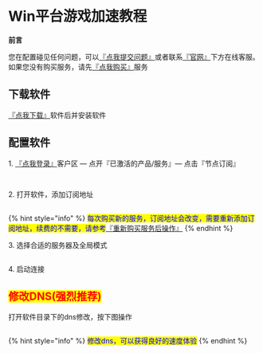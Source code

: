 # Win平台游戏加速教程

**前言**

您在配置碰见任何问题，可以[『点我提交问题』](https://www.lengjiao.me/submitticket.php)或者联系[『官网』](https://www.lengjiao.me)下方在线客服。如果您没有购买服务，请先[『点我购买』](https://www.lengjiao.me/cart.php)服务

## 下载软件

[『点我下载』](https://alumninpustedutw-my.sharepoint.com/:u:/g/personal/empty\_alumni\_npust\_edu\_tw/EeXO\_X-OUzpLjl20ClC6cBoBsmOEpGE4dSYYPAokAGLDSQ?download=1)软件后并安装软件

## 配置软件

1\. [『点我登录』](https://www.lengjiao.me/clientarea.php)客户区 — 点开『已激活的产品/服务』— 点击『节点订阅』

<div align="left">

<figure><img src="https://pic.sl.al/gdrive/pic/2023-09-02/64f34cbb46578.png" alt=""><figcaption></figcaption></figure>

</div>

<div align="left">

<figure><img src="https://pic.sl.al/gdrive/pic/2023-09-02/64f34dd89e802.png" alt=""><figcaption></figcaption></figure>

</div>

2\. 打开软件，添加订阅地址

<div align="left">

<figure><img src="https://pic.sl.al/gdrive/pic/2023-09-02/64f350f16838e.png" alt=""><figcaption></figcaption></figure>

</div>

{% hint style="info" %}
<mark style="color:blue;">每次购买新的服务，订阅地址会改变，需要重新添加订阅地址，续费的不需要，请参考</mark>[『重新购买服务后操作』](../chang-jian-wen-ti/zhong-xin-gou-mai-fu-wu-hou-cao-zuo.md)
{% endhint %}

3\. 选择合适的服务器及全局模式

<div align="left">

<figure><img src="https://pic.sl.al/gdrive/pic/2023-09-02/64f350f7884d5.png" alt=""><figcaption></figcaption></figure>

</div>

4\. 启动连接

## <mark style="color:red;">修改DNS(强烈推荐)</mark>

打开软件目录下的dns修改，按下图操作

<div align="left">

<figure><img src="https://pic.sl.al/gdrive/pic/2023-09-02/64f34dec02fd8.png" alt=""><figcaption></figcaption></figure>

</div>

{% hint style="info" %}
<mark style="color:blue;">修改dns，可以获得良好的速度体验</mark>
{% endhint %}

